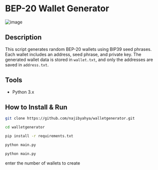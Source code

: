 # BEP-20 Wallet Generator
![image](https://github.com/user-attachments/assets/e05ffe99-635b-4b78-9aea-ebd5c7d61b96)

## Description
This script generates random BEP-20 wallets using BIP39 seed phrases. Each wallet includes an address, seed phrase, and private key. The generated wallet data is stored in `wallet.txt`, and only the addresses are saved in `address.txt`.

## Tools
- Python 3.x

## How to Install & Run
```bash
git clone https://github.com/najibyahya/walletgenerator.git
```
```bash
cd walletgenerator
```
```bash
pip install -r requirements.txt
```
```bash
python main.py
```
```bash
python main.py
```
enter the number of wallets to create
```
